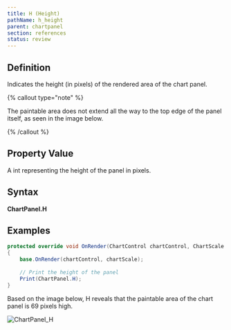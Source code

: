```yaml
---
title: H (Height)
pathName: h_height
parent: chartpanel
section: references
status: review
---
```


## Definition

Indicates the height (in pixels) of the rendered area of the chart panel.

{% callout type="note" %}

The paintable area does not extend all the way to the top edge of the panel itself, as seen in the image below.

{% /callout %}

## Property Value

A int representing the height of the panel in pixels.

## Syntax

**ChartPanel.H**

## Examples

```csharp
protected override void OnRender(ChartControl chartControl, ChartScale chartScale)
{
    base.OnRender(chartControl, chartScale);
    
    // Print the height of the panel
    Print(ChartPanel.H);
}
```

Based on the image below, H reveals that the paintable area of the chart panel is 69 pixels high.

![ChartPanel_H](chartpanel_h.png)
